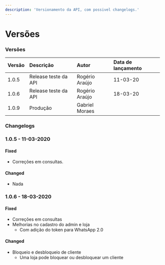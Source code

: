 ```yaml
---
description: 'Versionamento da API, com possivel changelogs.'
---
```


# Versões

### Versões

| Versão | Descrição | Autor | Data de lançamento |
| :--- | :--- | :--- | :--- |
| 1.0.5 | Release teste da API | Rogério Araújo | 11-03-20 |
| 1.0.6 | Release teste da API | Rogério Araújo | 18-03-20 |
| 1.0.9 | Produção | Gabriel Moraes |  |



### Changelogs

### 1.0.5 - 11-03-2020

#### Fixed

* Correções em consultas.

#### Changed

* Nada

### 1.0.6 - 18-03-2020

#### Fixed

* Correções em consultas
* Melhorias no cadastro do admin e loja
  * Com adição do token para WhatsApp 2.0

#### Changed

* Bloqueio e desbloqueio de cliente
  * Uma loja pode bloquear ou desbloquear um cliente

